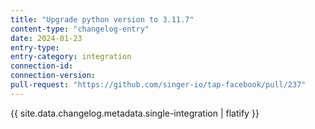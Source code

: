 ```yaml
---
title: "Upgrade python version to 3.11.7"
content-type: "changelog-entry"
date: 2024-01-23
entry-type: 
entry-category: integration
connection-id: 
connection-version: 
pull-request: "https://github.com/singer-io/tap-facebook/pull/237"
---
```

{{ site.data.changelog.metadata.single-integration | flatify }}